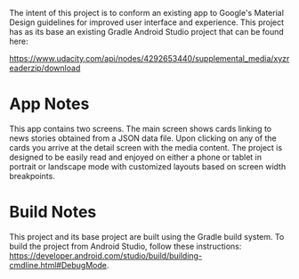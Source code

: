 The intent of this project is to conform an existing app to Google's Material Design guidelines for improved
user interface and experience. This project has as its base an existing Gradle Android Studio project that can be found here:

https://www.udacity.com/api/nodes/4292653440/supplemental_media/xyzreaderzip/download

# App Notes

This app contains two screens. The main screen shows cards linking to news stories obtained from a JSON data file. Upon clicking on any of the cards you arrive at the detail screen with the media content. The project is designed to be easily read and enjoyed on either a phone or tablet in portrait or landscape mode with customized layouts based on screen width breakpoints.

# Build Notes

This project and its base project are built using the Gradle build system. 
To build the project from Android Studio, follow these instructions: https://developer.android.com/studio/build/building-cmdline.html#DebugMode.



